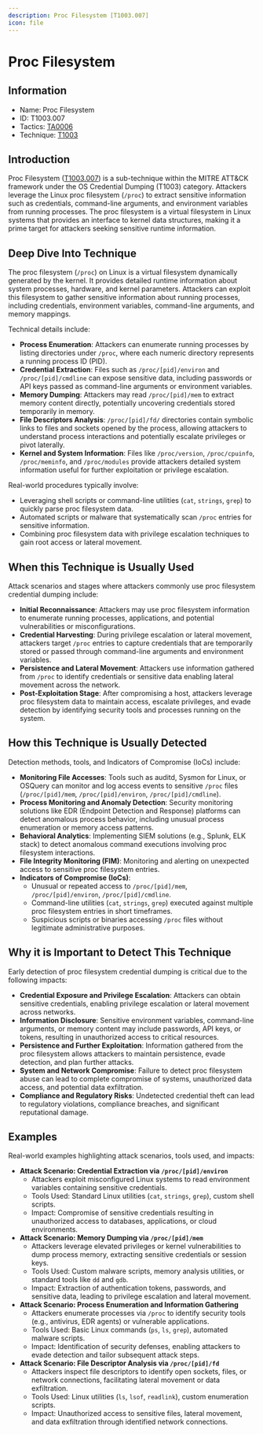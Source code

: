 ```yaml
---
description: Proc Filesystem [T1003.007]
icon: file
---
```


# Proc Filesystem

## Information

* Name: Proc Filesystem
* ID: T1003.007
* Tactics: [TA0006](../)
* Technique: [T1003](./)

## Introduction

Proc Filesystem ([T1003.007](https://attack.mitre.org/techniques/T1003/007/)) is a sub-technique within the MITRE ATT\&CK framework under the OS Credential Dumping (T1003) category. Attackers leverage the Linux proc filesystem (`/proc`) to extract sensitive information such as credentials, command-line arguments, and environment variables from running processes. The proc filesystem is a virtual filesystem in Linux systems that provides an interface to kernel data structures, making it a prime target for attackers seeking sensitive runtime information.

## Deep Dive Into Technique

The proc filesystem (`/proc`) on Linux is a virtual filesystem dynamically generated by the kernel. It provides detailed runtime information about system processes, hardware, and kernel parameters. Attackers can exploit this filesystem to gather sensitive information about running processes, including credentials, environment variables, command-line arguments, and memory mappings.

Technical details include:

* **Process Enumeration**: Attackers can enumerate running processes by listing directories under `/proc`, where each numeric directory represents a running process ID (PID).
* **Credential Extraction**: Files such as `/proc/[pid]/environ` and `/proc/[pid]/cmdline` can expose sensitive data, including passwords or API keys passed as command-line arguments or environment variables.
* **Memory Dumping**: Attackers may read `/proc/[pid]/mem` to extract memory content directly, potentially uncovering credentials stored temporarily in memory.
* **File Descriptors Analysis**: `/proc/[pid]/fd/` directories contain symbolic links to files and sockets opened by the process, allowing attackers to understand process interactions and potentially escalate privileges or pivot laterally.
* **Kernel and System Information**: Files like `/proc/version`, `/proc/cpuinfo`, `/proc/meminfo`, and `/proc/modules` provide attackers detailed system information useful for further exploitation or privilege escalation.

Real-world procedures typically involve:

* Leveraging shell scripts or command-line utilities (`cat`, `strings`, `grep`) to quickly parse proc filesystem data.
* Automated scripts or malware that systematically scan `/proc` entries for sensitive information.
* Combining proc filesystem data with privilege escalation techniques to gain root access or lateral movement.

## When this Technique is Usually Used

Attack scenarios and stages where attackers commonly use proc filesystem credential dumping include:

* **Initial Reconnaissance**: Attackers may use proc filesystem information to enumerate running processes, applications, and potential vulnerabilities or misconfigurations.
* **Credential Harvesting**: During privilege escalation or lateral movement, attackers target `/proc` entries to capture credentials that are temporarily stored or passed through command-line arguments and environment variables.
* **Persistence and Lateral Movement**: Attackers use information gathered from `/proc` to identify credentials or sensitive data enabling lateral movement across the network.
* **Post-Exploitation Stage**: After compromising a host, attackers leverage proc filesystem data to maintain access, escalate privileges, and evade detection by identifying security tools and processes running on the system.

## How this Technique is Usually Detected

Detection methods, tools, and Indicators of Compromise (IoCs) include:

* **Monitoring File Accesses**: Tools such as auditd, Sysmon for Linux, or OSQuery can monitor and log access events to sensitive `/proc` files (`/proc/[pid]/mem`, `/proc/[pid]/environ`, `/proc/[pid]/cmdline`).
* **Process Monitoring and Anomaly Detection**: Security monitoring solutions like EDR (Endpoint Detection and Response) platforms can detect anomalous process behavior, including unusual process enumeration or memory access patterns.
* **Behavioral Analytics**: Implementing SIEM solutions (e.g., Splunk, ELK stack) to detect anomalous command executions involving proc filesystem interactions.
* **File Integrity Monitoring (FIM)**: Monitoring and alerting on unexpected access to sensitive proc filesystem entries.
* **Indicators of Compromise (IoCs)**:
  * Unusual or repeated access to `/proc/[pid]/mem`, `/proc/[pid]/environ`, `/proc/[pid]/cmdline`.
  * Command-line utilities (`cat`, `strings`, `grep`) executed against multiple proc filesystem entries in short timeframes.
  * Suspicious scripts or binaries accessing `/proc` files without legitimate administrative purposes.

## Why it is Important to Detect This Technique

Early detection of proc filesystem credential dumping is critical due to the following impacts:

* **Credential Exposure and Privilege Escalation**: Attackers can obtain sensitive credentials, enabling privilege escalation or lateral movement across networks.
* **Information Disclosure**: Sensitive environment variables, command-line arguments, or memory content may include passwords, API keys, or tokens, resulting in unauthorized access to critical resources.
* **Persistence and Further Exploitation**: Information gathered from the proc filesystem allows attackers to maintain persistence, evade detection, and plan further attacks.
* **System and Network Compromise**: Failure to detect proc filesystem abuse can lead to complete compromise of systems, unauthorized data access, and potential data exfiltration.
* **Compliance and Regulatory Risks**: Undetected credential theft can lead to regulatory violations, compliance breaches, and significant reputational damage.

## Examples

Real-world examples highlighting attack scenarios, tools used, and impacts:

* **Attack Scenario: Credential Extraction via `/proc/[pid]/environ`**
  * Attackers exploit misconfigured Linux systems to read environment variables containing sensitive credentials.
  * Tools Used: Standard Linux utilities (`cat`, `strings`, `grep`), custom shell scripts.
  * Impact: Compromise of sensitive credentials resulting in unauthorized access to databases, applications, or cloud environments.
* **Attack Scenario: Memory Dumping via `/proc/[pid]/mem`**
  * Attackers leverage elevated privileges or kernel vulnerabilities to dump process memory, extracting sensitive credentials or session keys.
  * Tools Used: Custom malware scripts, memory analysis utilities, or standard tools like `dd` and `gdb`.
  * Impact: Extraction of authentication tokens, passwords, and sensitive data, leading to privilege escalation and lateral movement.
* **Attack Scenario: Process Enumeration and Information Gathering**
  * Attackers enumerate processes via `/proc` to identify security tools (e.g., antivirus, EDR agents) or vulnerable applications.
  * Tools Used: Basic Linux commands (`ps`, `ls`, `grep`), automated malware scripts.
  * Impact: Identification of security defenses, enabling attackers to evade detection and tailor subsequent attack steps.
* **Attack Scenario: File Descriptor Analysis via `/proc/[pid]/fd`**
  * Attackers inspect file descriptors to identify open sockets, files, or network connections, facilitating lateral movement or data exfiltration.
  * Tools Used: Linux utilities (`ls`, `lsof`, `readlink`), custom enumeration scripts.
  * Impact: Unauthorized access to sensitive files, lateral movement, and data exfiltration through identified network connections.
